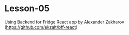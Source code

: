 # Lesson-05
Using Backend for Fridge React app by Alexander Zakharov
(https://github.com/ekzalt/bff-react)